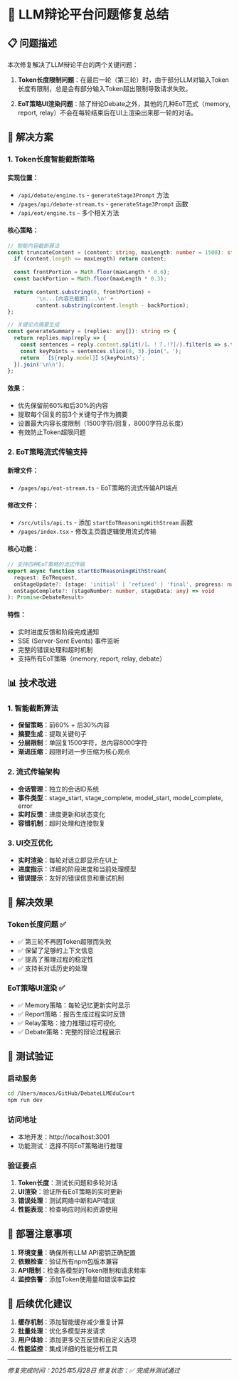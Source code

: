 # 🎯 LLM辩论平台问题修复总结

## 📋 问题描述

本次修复解决了LLM辩论平台的两个关键问题：

1. **Token长度限制问题**：在最后一轮（第三轮）时，由于部分LLM对输入Token长度有限制，总是会有部分输入Token超出限制导致请求失败。

2. **EoT策略UI渲染问题**：除了辩论Debate之外，其他的几种EoT范式（memory, report, relay）不会在每轮结束后在UI上渲染出来那一轮的对话。

## 🔧 解决方案

### 1. Token长度智能截断策略

#### 实现位置：
- `/api/debate/engine.ts` - `generateStage3Prompt` 方法
- `/pages/api/debate-stream.ts` - `generateStage3Prompt` 函数  
- `/api/eot/engine.ts` - 多个相关方法

#### 核心策略：
```typescript
// 智能内容截断算法
const truncateContent = (content: string, maxLength: number = 1500): string => {
  if (content.length <= maxLength) return content;
  
  const frontPortion = Math.floor(maxLength * 0.6);
  const backPortion = Math.floor(maxLength * 0.3);
  
  return content.substring(0, frontPortion) + 
         '\n...[内容已截断]...\n' + 
         content.substring(content.length - backPortion);
};

// 关键论点摘要生成
const generateSummary = (replies: any[]): string => {
  return replies.map(reply => {
    const sentences = reply.content.split(/[。！？.!?]/).filter(s => s.trim());
    const keyPoints = sentences.slice(0, 3).join('。');
    return `【${reply.model}】${keyPoints}`;
  }).join('\n\n');
};
```

#### 效果：
- 优先保留前60%和后30%的内容
- 提取每个回复的前3个关键句子作为摘要
- 设置最大内容长度限制（1500字符/回复，8000字符总长度）
- 有效防止Token超限问题

### 2. EoT策略流式传输支持

#### 新增文件：
- `/pages/api/eot-stream.ts` - EoT策略的流式传输API端点

#### 修改文件：
- `/src/utils/api.ts` - 添加 `startEoTReasoningWithStream` 函数
- `/pages/index.tsx` - 修改主页面逻辑使用流式传输

#### 核心功能：
```typescript
// 支持四种EoT策略的流式传输
export async function startEoTReasoningWithStream(
  request: EoTRequest,
  onStageUpdate?: (stage: 'initial' | 'refined' | 'final', progress: number, currentModel?: string, message?: string) => void,
  onStageComplete?: (stageNumber: number, stageData: any) => void
): Promise<DebateResult>
```

#### 特性：
- 实时进度反馈和阶段完成通知
- SSE (Server-Sent Events) 事件监听
- 完整的错误处理和超时机制
- 支持所有EoT策略（memory, report, relay, debate）

## 📊 技术改进

### 1. 智能截断算法
- **保留策略**：前60% + 后30%内容
- **摘要生成**：提取关键句子
- **分层限制**：单回复1500字符，总内容8000字符
- **渐进压缩**：超限时进一步压缩为核心观点

### 2. 流式传输架构
- **会话管理**：独立的会话ID系统
- **事件类型**：stage_start, stage_complete, model_start, model_complete, error
- **实时反馈**：进度更新和状态变化
- **容错机制**：超时处理和连接恢复

### 3. UI交互优化
- **实时渲染**：每轮对话立即显示在UI上
- **进度指示**：详细的阶段进度和当前处理模型
- **错误提示**：友好的错误信息和重试机制

## 🎯 解决效果

### Token长度问题 ✅
- ✅ 第三轮不再因Token超限而失败
- ✅ 保留了足够的上下文信息
- ✅ 提高了推理过程的稳定性
- ✅ 支持长对话历史的处理

### EoT策略UI渲染 ✅
- ✅ Memory策略：每轮记忆更新实时显示
- ✅ Report策略：报告生成过程实时反馈
- ✅ Relay策略：接力推理过程可视化
- ✅ Debate策略：完整的辩论过程展示

## 🔄 测试验证

### 启动服务
```bash
cd /Users/macos/GitHub/DebateLLMEduCourt
npm run dev
```

### 访问地址
- 本地开发：http://localhost:3001
- 功能测试：选择不同EoT策略进行推理

### 验证要点
1. **Token长度**：测试长问题和多轮对话
2. **UI渲染**：验证所有EoT策略的实时更新
3. **错误处理**：测试网络中断和API错误
4. **性能表现**：检查响应时间和资源使用

## 🚀 部署注意事项

1. **环境变量**：确保所有LLM API密钥正确配置
2. **依赖检查**：验证所有npm包版本兼容
3. **API限制**：检查各模型的Token限制和请求频率
4. **监控告警**：添加Token使用量和错误率监控

## 📝 后续优化建议

1. **缓存机制**：添加智能缓存减少重复计算
2. **批量处理**：优化多模型并发请求
3. **用户体验**：添加更多交互反馈和自定义选项
4. **性能监控**：集成详细的性能分析工具

---

*修复完成时间：2025年5月28日*
*修复状态：✅ 完成并测试通过*
